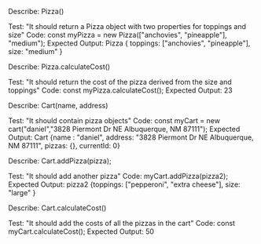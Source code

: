 Describe: Pizza()

Test: "It should return a Pizza object with two properties for toppings and size"
Code: const myPizza = new Pizza(["anchovies", "pineapple"], "medium");
Expected Output: Pizza { toppings: ["anchovies", "pineapple"], size: "medium" }

Describe: Pizza.calculateCost()

Test: "It should return the cost of the pizza derived from the size and toppings"
Code: const myPizza.calculateCost();
Expected Output: 23

Describe: Cart(name, address)

Test: "It should contain pizza objects"
Code: const myCart = new cart("daniel","3828 Piermont Dr NE Albuquerque, NM 87111");
Expected Output: Cart {name : "daniel", address: "3828 Piermont Dr NE Albuquerque, NM 87111", pizzas: {}, currentId: 0}

Describe: Cart.addPizza(pizza);

Test: "It should add another pizza"
Code: myCart.addPizza(pizza2);
Expected Output: pizza2 {toppings: ["pepperoni", "extra cheese"], size: "large" }

Describe: Cart.calculateCost()

Test: "It should add the costs of all the pizzas in the cart"
Code: const myCart.calculateCost();
Expected Output: 50